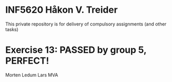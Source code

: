 # INF5620 Håkon V. Treider
This private repository is for delivery of compulsory assignments (and other tasks)

# Exercise 13: PASSED by group 5, PERFECT!

Morten Ledum
Lars MVA
